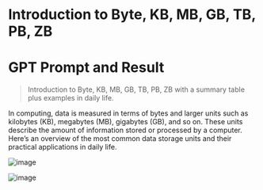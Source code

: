 # Introduction to Byte, KB, MB, GB, TB, PB, ZB

# GPT Prompt and Result

> Introduction to Byte, KB, MB, GB, TB, PB, ZB with a summary table plus examples in daily life.

In computing, data is measured in terms of bytes and larger units such as kilobytes (KB), megabytes (MB), gigabytes (GB), and so on. These units describe the amount of information stored or processed by a computer. Here’s an overview of the most common data storage units and their practical applications in daily life.

![image](https://github.com/user-attachments/assets/87a40c2c-6542-45a5-ace1-3c5cc5e166da)

![image](https://github.com/user-attachments/assets/695477ff-f0e6-434c-ac87-a4c548f94b96)

